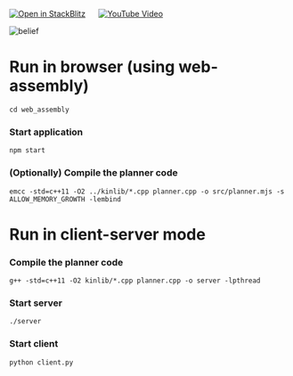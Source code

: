 [![Open in StackBlitz](https://developer.stackblitz.com/img/open_in_stackblitz_small.svg)](https://stackblitz.com/~/github/dibyendu/self-evaluation/tree/backend) &nbsp;&nbsp;&nbsp;&nbsp; <a alt='YouTube Video' href='https://youtu.be/R-qICICdEos'><img alt='YouTube Video' src='https://img.shields.io/badge/YouTube-red?style=flat&logo=youtube&logoColor=red&label=Watch%20on&labelColor=black'></a>

![belief](https://github.com/user-attachments/assets/77b3ee97-9630-4d39-97b8-f65cd83fdccb)


# Run in browser (using web-assembly)

`cd web_assembly`

### Start application
`npm start`

### (Optionally) Compile the planner code

`emcc -std=c++11 -O2 ../kinlib/*.cpp planner.cpp -o src/planner.mjs -s ALLOW_MEMORY_GROWTH -lembind`


# Run in client-server mode

### Compile the planner code

`g++ -std=c++11 -O2 kinlib/*.cpp planner.cpp -o server -lpthread`

### Start server
`./server`

### Start client
`python client.py`
